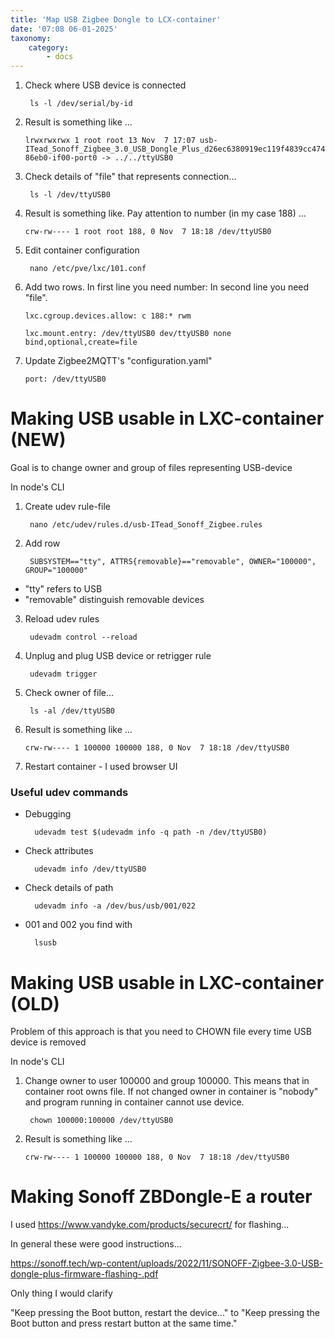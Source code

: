 ```yaml
---
title: 'Map USB Zigbee Dongle to LCX-container'
date: '07:08 06-01-2025'
taxonomy:
    category:
        - docs
---
```


1. Check where USB device is connected

        ls -l /dev/serial/by-id

2. Result is something like ...

    `lrwxrwxrwx 1 root root 13 Nov  7 17:07 usb-ITead_Sonoff_Zigbee_3.0_USB_Dongle_Plus_d26ec6380919ec119f4839cc47486eb0-if00-port0 -> ../../ttyUSB0`

3. Check details of "file" that represents connection...

        ls -l /dev/ttyUSB0

4. Result is something like. Pay attention to number (in my case 188) ...

    `crw-rw---- 1 root root 188, 0 Nov  7 18:18 /dev/ttyUSB0`

5. Edit container configuration

        nano /etc/pve/lxc/101.conf

6. Add two rows. In first line you need number: In second line you need "file".

    `lxc.cgroup.devices.allow: c 188:* rwm`

    `lxc.mount.entry: /dev/ttyUSB0 dev/ttyUSB0 none bind,optional,create=file`

7. Update Zigbee2MQTT's "configuration.yaml"

       port: /dev/ttyUSB0

# Making USB usable in LXC-container (NEW)

Goal is to change owner and group of files representing USB-device

In node's CLI

1. Create udev rule-file

        nano /etc/udev/rules.d/usb-ITead_Sonoff_Zigbee.rules

2. Add row

        SUBSYSTEM=="tty", ATTRS{removable}=="removable", OWNER="100000", GROUP="100000"

* "tty" refers to USB
* "removable" distinguish removable devices

3. Reload udev rules

        udevadm control --reload

4. Unplug and plug USB device or retrigger rule

        udevadm trigger

7. Check owner of file...

        ls -al /dev/ttyUSB0

8. Result is something like ...

    `crw-rw---- 1 100000 100000 188, 0 Nov  7 18:18 /dev/ttyUSB0`

7. Restart container - I used browser UI

### Useful udev commands

* Debugging

        udevadm test $(udevadm info -q path -n /dev/ttyUSB0)

* Check attributes

        udevadm info /dev/ttyUSB0

* Check details of path

        udevadm info -a /dev/bus/usb/001/022

* 001 and 002 you find with 

        lsusb

# Making USB usable in LXC-container (OLD)

Problem of this approach is that you need to CHOWN file every time USB device is removed 

In node's CLI

1. Change owner to user 100000 and group 100000. This means that in container root owns file. If not changed owner in container is "nobody" and program running in container cannot use device.

        chown 100000:100000 /dev/ttyUSB0

2. Result is something like ...

    `crw-rw---- 1 100000 100000 188, 0 Nov  7 18:18 /dev/ttyUSB0`

  

# Making Sonoff ZBDongle-E a router

I used https://www.vandyke.com/products/securecrt/ for flashing...

In general these were good instructions...
 
https://sonoff.tech/wp-content/uploads/2022/11/SONOFF-Zigbee-3.0-USB-dongle-plus-firmware-flashing-.pdf

Only thing I would clarify 

"Keep pressing the Boot button, restart the device..." to "Keep pressing the Boot button and press restart button at the same time."